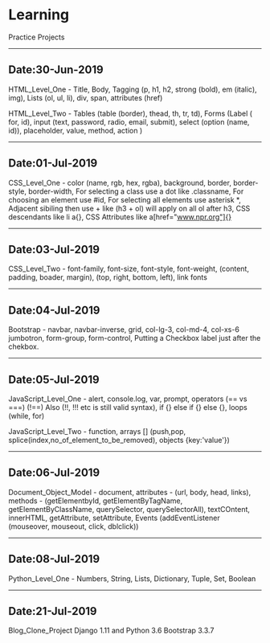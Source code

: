 # Learning
Practice Projects

----------------
Date:30-Jun-2019
----------------
HTML_Level_One - Title, Body, Tagging (p, h1, h2, strong (bold), em (italic), img), Lists (ol, ul, li), div, span, attributes (href)

HTML_Level_Two - Tables (table (border), thead, th, tr, td), Forms (Label ( for, id), input (text, password, radio, email, submit), select (option (name, id)), placeholder, value, method, action )

----------------
Date:01-Jul-2019
----------------
CSS_Level_One - color (name, rgb, hex, rgba), background, border, border-style, border-width, For selecting a class use a dot like .classname, For choosing an element use #id, For selecting all elements use asterisk *, Adjacent sibiling then use + like (h3 + ol) will apply on all ol after h3, CSS descendants like li a{}, CSS Attributes like a[href="www.npr.org"]{}

----------------
Date:03-Jul-2019
----------------
CSS_Level_Two - font-family, font-size, font-style, font-weight, (content, padding, boader, margin), (top, right, bottom, left), link fonts

----------------
Date:04-Jul-2019
----------------
Bootstrap - navbar, navbar-inverse, grid, col-lg-3, col-md-4, col-xs-6 jumbotron, form-group, form-control, Putting a Checkbox label just after the chekbox.

----------------
Date:05-Jul-2019
----------------
JavaScript_Level_One - alert, console.log, var, prompt, operators (== vs ===) (!==) Also (!!, !!! etc is still valid syntax), if {} else if {} else {}, loops (while, for)

JavaScript_Level_Two - function, arrays [] (push,pop, splice(index,no_of_element_to_be_removed), objects {key:'value'})

----------------
Date:06-Jul-2019
----------------
Document_Object_Model - document, attributes - (url, body, head, links),  methods - (getElementbyId, getElementByTagName, getElementByClassName, querySelector, querySelectorAll),
textCOntent, innerHTML, getAttribute, setAttribute, Events (addEventListener (mouseover, mouseout, click, dblclick))

----------------
Date:08-Jul-2019
----------------
Python_Level_One - Numbers, String, Lists, Dictionary, Tuple, Set, Boolean

----------------
Date:21-Jul-2019
----------------
Blog_Clone_Project  Django 1.11 and Python 3.6 Bootstrap 3.3.7